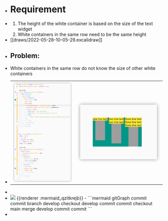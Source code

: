 - # Requirement
- 1. The height of the white container is based on the size of the text widget
  2. White containers in the same row need to be the same height
- [[draws/2022-05-28-10-05-29.excalidraw]]
- ## Problem:
- White containers in the same row do not know the size of other white containers
- |||
  |--|--|
  | ![image.png](../assets/image_1653795799275_0.png) | ![image.png](../assets/image_1653795812985_0.png) |
-
- <img src="https://mermaid.ink/img/ICAgICAgZ2l0R3JhcGgKICAgICAgIGNvbW1pdAogICAgICAgY29tbWl0CiAgICAgICBicmFuY2ggZGV2ZWxvcAogICAgICAgY2hlY2tvdXQgZGV2ZWxvcAogICAgICAgY29tbWl0CiAgICAgICBjb21taXQKICAgICAgIGNoZWNrb3V0IG1haW4KICAgICAgIG1lcmdlIGRldmVsb3AKICAgICAgIGNvbW1pdAogICAgICAgY29tbWl0Cg" />
  {{renderer :mermaid_qzitkrejb}}
	- ```mermaid 
	      gitGraph
	         commit
	         commit
	         branch develop
	         checkout develop
	         commit
	         commit
	         checkout main
	         merge develop
	         commit
	         commit
	  ```
-